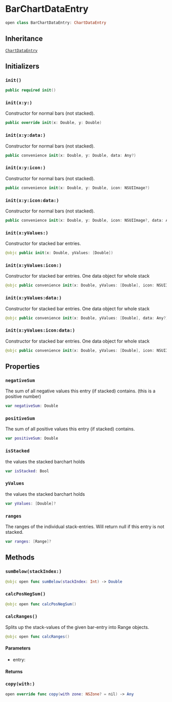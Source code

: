 # BarChartDataEntry

``` swift
open class BarChartDataEntry: ChartDataEntry
```

## Inheritance

[`ChartDataEntry`](/ChartDataEntry)

## Initializers

### `init()`

``` swift
public required init()
```

### `init(x:y:)`

Constructor for normal bars (not stacked).

``` swift
public override init(x: Double, y: Double)
```

### `init(x:y:data:)`

Constructor for normal bars (not stacked).

``` swift
public convenience init(x: Double, y: Double, data: Any?)
```

### `init(x:y:icon:)`

Constructor for normal bars (not stacked).

``` swift
public convenience init(x: Double, y: Double, icon: NSUIImage?)
```

### `init(x:y:icon:data:)`

Constructor for normal bars (not stacked).

``` swift
public convenience init(x: Double, y: Double, icon: NSUIImage?, data: Any?)
```

### `init(x:yValues:)`

Constructor for stacked bar entries.

``` swift
@objc public init(x: Double, yValues: [Double])
```

### `init(x:yValues:icon:)`

Constructor for stacked bar entries. One data object for whole stack

``` swift
@objc public convenience init(x: Double, yValues: [Double], icon: NSUIImage?)
```

### `init(x:yValues:data:)`

Constructor for stacked bar entries. One data object for whole stack

``` swift
@objc public convenience init(x: Double, yValues: [Double], data: Any?)
```

### `init(x:yValues:icon:data:)`

Constructor for stacked bar entries. One data object for whole stack

``` swift
@objc public convenience init(x: Double, yValues: [Double], icon: NSUIImage?, data: Any?)
```

## Properties

### `negativeSum`

The sum of all negative values this entry (if stacked) contains. (this is a positive number)

``` swift
var negativeSum: Double
```

### `positiveSum`

The sum of all positive values this entry (if stacked) contains.

``` swift
var positiveSum: Double
```

### `isStacked`

the values the stacked barchart holds

``` swift
var isStacked: Bool
```

### `yValues`

the values the stacked barchart holds

``` swift
var yValues: [Double]?
```

### `ranges`

The ranges of the individual stack-entries. Will return null if this entry is not stacked.

``` swift
var ranges: [Range]?
```

## Methods

### `sumBelow(stackIndex:)`

``` swift
@objc open func sumBelow(stackIndex: Int) -> Double
```

### `calcPosNegSum()`

``` swift
@objc open func calcPosNegSum()
```

### `calcRanges()`

Splits up the stack-values of the given bar-entry into Range objects.

``` swift
@objc open func calcRanges()
```

#### Parameters

  - entry:

#### Returns

### `copy(with:)`

``` swift
open override func copy(with zone: NSZone? = nil) -> Any
```
